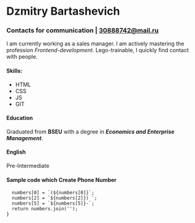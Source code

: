 # Dzmitry Bartashevich 
### Contacts for communication   |  30888742@mail.ru

I am currently working as a sales manager. I am actively mastering the profession *Frontend-development*. Lego-trainable, I quickly find contact with people.

#### Skills:
- HTML
- CSS
- JS
- GIT

#### Education
Graduated from **BSEU** with a degree in ***Economics and Enterprise Management***.

#### English 
Pre-Intermediate
#### Sample code which Create Phone Number
```function createPhoneNumber(numbers){
  numbers[0] = `(${numbers[0]}`;
  numbers[2] = `${numbers[2]}) `;
  numbers[5] = `${numbers[5]}-`;
  return numbers.join('');
}